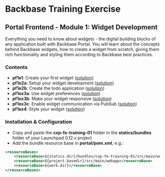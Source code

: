 # Backbase Training Exercise

## Portal Frontend - Module 1: Widget Development

Everything you need to know about widgets - the digital building blocks of any application built with Backbase Portal. You will learn about the concepts behind Backbase widgets, how to create a widget from scratch, giving them rich functionality and styling them according to Backbase best practices.

### Contents

 - **pf1e1**: Create your first widget ([solution](cxp-fe-training-01/src/main/webapp/static/cxp-fe-training-01/widgets/pf1e1-todo-widget))
 - **pf1e2a**: Setup your widget development ([solution](cxp-fe-training-01/src/main/webapp/static/cxp-fe-training-01/widgets/pf1e2a-todo-widget))
 - **pf1e2b**: Create the todo application ([solution](cxp-fe-training-01/src/main/webapp/static/cxp-fe-training-01/widgets/pf1e2b-todo-widget))
 - **pf1ex3a**: Use widget preferences ([solution](cxp-fe-training-01/src/main/webapp/static/cxp-fe-training-01/widgets/pf1e3a-todo-widget))
 - **pf1ex3b**: Make your widget responsive ([solution](cxp-fe-training-01/src/main/webapp/static/cxp-fe-training-01/widgets/pf1e3b-todo-widget))
 - **pf1ex3c**: Enable widget communication via PubSub ([solution](cxp-fe-training-01/src/main/webapp/static/cxp-fe-training-01/widgets/pf1e3c-todo-widget))
 - **pf1ex4**: Style your widget ([solution](cxp-fe-training-01/src/main/webapp/static/cxp-fe-training-01/widgets/pf1e4-todo-widget))

### Installation & Configuration

 - Copy and paste the **cxp-fe-training-01** folder in the **statics/bundles** folder of your Launchpad 0.12.x project
 - Add the bundle resource base in **portal/pom.xml**, e.g.:

```xml
<resourceBases>
    <resourceBase>${statics.dir}/bundles/cxp-fe-training-01/src/main/webapp</resourceBase>
    <resourceBase>${project.basedir}/src/main/webapp</resourceBase>
    <resourceBase>${work.dir}</resourceBase>
</resourceBases>
```
